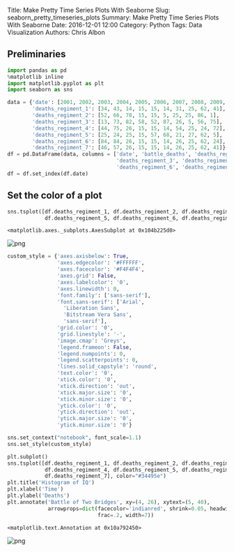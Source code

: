 Title: Make Pretty Time Series Plots With Seaborne
Slug: seaborn_pretty_timeseries_plots
Summary: Make Pretty Time Series Plots With Seaborne
Date: 2016-12-01 12:00
Category: Python
Tags: Data Visualization
Authors: Chris Albon



## Preliminaries


```python
import pandas as pd
%matplotlib inline
import matplotlib.pyplot as plt
import seaborn as sns
```


```python
data = {'date': [2001, 2002, 2003, 2004, 2005, 2006, 2007, 2008, 2009, 2010], 
        'deaths_regiment_1': [34, 43, 14, 15, 15, 14, 31, 25, 62, 41],
        'deaths_regiment_2': [52, 66, 78, 15, 15, 5, 25, 25, 86, 1],
        'deaths_regiment_3': [13, 73, 82, 58, 52, 87, 26, 5, 56, 75],
        'deaths_regiment_4': [44, 75, 26, 15, 15, 14, 54, 25, 24, 72],
        'deaths_regiment_5': [25, 24, 25, 15, 57, 68, 21, 27, 62, 5],
        'deaths_regiment_6': [84, 84, 26, 15, 15, 14, 26, 25, 62, 24],
        'deaths_regiment_7': [46, 57, 26, 15, 15, 14, 26, 25, 62, 41]}
df = pd.DataFrame(data, columns = ['date', 'battle_deaths', 'deaths_regiment_1', 'deaths_regiment_2',
                                   'deaths_regiment_3', 'deaths_regiment_4', 'deaths_regiment_5',
                                   'deaths_regiment_6', 'deaths_regiment_7'])
df = df.set_index(df.date)
```

## Set the color of a plot


```python
sns.tsplot([df.deaths_regiment_1, df.deaths_regiment_2, df.deaths_regiment_3, df.deaths_regiment_4,
            df.deaths_regiment_5, df.deaths_regiment_6, df.deaths_regiment_7])
```




    <matplotlib.axes._subplots.AxesSubplot at 0x104b225d0>




![png]({filename}/images/seaborn_pretty_timeseries_plots/output_5_1.png)



```python
custom_style = {'axes.axisbelow': True,
                'axes.edgecolor': '#FFFFFF',
                'axes.facecolor': '#F4F4F4',
                'axes.grid': False,
                'axes.labelcolor': '0',
                'axes.linewidth': 0,
                'font.family': ['sans-serif'],
                'font.sans-serif': ['Arial',
                  'Liberation Sans',
                  'Bitstream Vera Sans',
                  'sans-serif'],
                'grid.color': '0',
                'grid.linestyle': '-',
                'image.cmap': 'Greys',
                'legend.frameon': False,
                'legend.numpoints': 0,
                'legend.scatterpoints': 0,
                'lines.solid_capstyle': 'round',
                'text.color': '0',
                'xtick.color': '0',
                'xtick.direction': 'out',
                'xtick.major.size': '0',
                'xtick.minor.size': '0',
                'ytick.color': '0',
                'ytick.direction': 'out',
                'ytick.major.size': '0',
                'ytick.minor.size': '0'}

sns.set_context("notebook", font_scale=1.1)
sns.set_style(custom_style)

plt.subplot()
sns.tsplot([df.deaths_regiment_1, df.deaths_regiment_2, df.deaths_regiment_3, 
            df.deaths_regiment_4, df.deaths_regiment_5, df.deaths_regiment_6, 
            df.deaths_regiment_7], color="#34495e")
plt.title('Histogram of IQ')
plt.xlabel('Time')
plt.ylabel('Deaths')
plt.annotate('Battle of Two Bridges', xy=(4, 26), xytext=(5, 40),
             arrowprops=dict(facecolor='indianred', shrink=0.05, headwidth=20, 
                             frac=.2, width=7))
```




    <matplotlib.text.Annotation at 0x10a792450>




![png]({filename}/images/seaborn_pretty_timeseries_plots/output_6_1.png)

